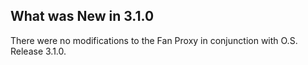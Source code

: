 
## What was New in 3.1.0

There were no modifications to the Fan Proxy in conjunction with O.S. Release 3.1.0.




